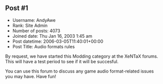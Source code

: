## Post #1
- Username: AndyAwe
- Rank: Site Admin
- Number of posts: 4073
- Joined date: Thu Jan 16, 2003 1:45 am
- Post datetime: 2006-03-05T11:40:01+00:00
- Post Title: Audio formats rules

By request, we have started this Modding category at the XeNTaX forums. This will have a test period to see if it will be succesful.

You can use this forum to discuss any game audio format-related issues you may have. Have fun!
